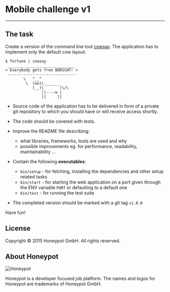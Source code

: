 # Mobile challenge v1

---

The task
--------

Create a version of the command line tool [cowsay](https://en.wikipedia.org/wiki/Cowsay).
The application has to implement only the default cow layout.


```shell
$ fortune | cowsay
 ______________________________
< Everybody gets free BORSCHT! >
 ------------------------------
        \   ^__^
         \  (oo)\_______
            (__)\       )\/\
                ||----w |
                ||     ||
```

* Source code of the application has to be delivered in form of
a private git repository to which you should have or will receive
access shortly.

* The code should be covered with tests.

* Improve the README file describing:
  - what libraries, frameworks, tools are used and why
  - possible improvements eg. for performance, readability, maintainability ...

* Contain the following **executables**:
  - `bin/setup` - for fetching, installing the dependencies and other setup
  related tasks
  - `bin/start` - for starting the web application on a port given
  through the ENV variable `PORT` or defaulting to a default one
  - `bin/test` - for running the test suite

* The completed version should be marked with a git tag `v1.0.0`


Have fun!


License
-------

Copyright © 2015 Honeypot GmbH. All rights reserved.


About Honeypot
--------------

![Honeypot](https://www.honeypot.io/logo.png)

Honeypot is a developer focused job platform.
The names and logos for Honeypot are trademarks of Honeypot GmbH.
